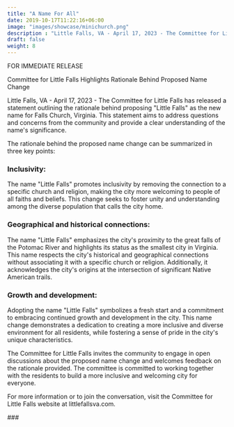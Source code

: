 ```yaml
---
title: "A Name For All"
date: 2019-10-17T11:22:16+06:00
image: "images/showcase/minichurch.png"
description : "Little Falls, VA - April 17, 2023 - The Committee for Little Falls is proud to announce the formation of a new sub-committee, focused on recruiting volunteers, maintaining the website, and drafting press releases to drive support for the proposed name change from Falls Church, Virginia to Little Falls."
draft: false
weight: 8
---
```


FOR IMMEDIATE RELEASE

Committee for Little Falls Highlights Rationale Behind Proposed Name Change

Little Falls, VA - April 17, 2023 - The Committee for Little Falls has released a statement outlining the rationale behind proposing "Little Falls" as the new name for Falls Church, Virginia. This statement aims to address questions and concerns from the community and provide a clear understanding of the name's significance.

The rationale behind the proposed name change can be summarized in three key points:

### Inclusivity:
The name "Little Falls" promotes inclusivity by removing the connection to a specific church and religion, making the city more welcoming to people of all faiths and beliefs. This change seeks to foster unity and understanding among the diverse population that calls the city home.

### Geographical and historical connections:
The name "Little Falls" emphasizes the city's proximity to the great falls of the Potomac River and highlights its status as the smallest city in Virginia. This name respects the city's historical and geographical connections without associating it with a specific church or religion. Additionally, it acknowledges the city's origins at the intersection of significant Native American trails.

### Growth and development: 
Adopting the name "Little Falls" symbolizes a fresh start and a commitment to embracing continued growth and development in the city. This name change demonstrates a dedication to creating a more inclusive and diverse environment for all residents, while fostering a sense of pride in the city's unique characteristics.

The Committee for Little Falls invites the community to engage in open discussions about the proposed name change and welcomes feedback on the rationale provided. The committee is committed to working together with the residents to build a more inclusive and welcoming city for everyone.

For more information or to join the conversation, visit the Committee for Little Falls website at littlefallsva.com. 

\#\#\#